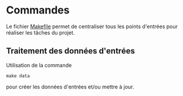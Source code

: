 # Commandes

Le fichier [Makefile](https://www.gnu.org/software/make/manual/make.html) permet de centraliser tous les points d'entrées pour réaliser les tâches du projet.

## Traitement des données d'entrées

Utilisation de la commande

`make data`

pour créer les données d'entrées et/ou mettre à jour.
